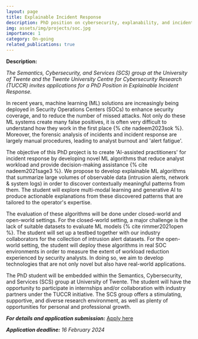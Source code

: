 ```yaml
---
layout: page
title: Explainable Incident Response
description: PhD position on cybersecurity, explanability, and incident response
img: assets/img/projects/soc.jpg
importance: 1
category: On-going
related_publications: true
---
```



**Description:**

<em>The Semantics, Cybersecurity, and Services (SCS) group at the University of Twente and the Twente University Centre for Cybersecurity Research (TUCCR) 
invites applications for a PhD Position in Explainable Incident Response.</em>



In recent years, machine learning (ML) solutions are increasingly being deployed in Security Operations Centers (SOCs) to enhance 
security coverage, and to reduce the number of missed attacks. Not only do these ML systems create many false positives, 
it is often very difficult to understand how they work in the first place {% cite nadeem2023sok %}. Moreover, the forensic analysis of incidents and incident 
response are largely manual procedures, leading to analyst burnout and 'alert fatigue'. 


The objective of this PhD project is to create 'AI-assisted practitioners' for incident response by developing novel ML algorithms 
that reduce analyst workload and provide decision-making assistance {% cite nadeem2021sage3 %}. We propose to develop explainable ML algorithms that 
summarize large volumes of observable data (intrusion alerts, network & system logs) in order to discover contextually meaningful patterns from them. 
The student will explore multi-modal learning and generative AI to produce actionable explanations from these discovered patterns 
that are tailored to the operator's expertise. 


The evaluation of these algorithms will be done under closed-world and open-world settings. For the closed-world setting, a major challenge 
is the lack of suitable datasets to evaluate ML models {% cite rimmer2021open %}. The student will set up a testbed together with our industry collaborators 
for the collection of intrusion alert datasets. For the open-world setting, the student will deploy these algorithms in real SOC environments 
in order to measure the extent of workload reduction experienced by security analysts. In doing so, we aim to develop technologies that are not 
only novel but also have real-world applications. 

The PhD student will be embedded within the Semantics, Cybersecurity, and Services (SCS) group at University of Twente. 
The student will have the opportunity to participate in internships and/or collaboration with industry partners under the TUCCR initiative. 
The SCS group offers a stimulating, supportive, and diverse research environment, as well as plenty of opportunities for personal and professional growth.


***For details and application submission:*** [Apply here](https://utwentecareers.nl/en/vacancies/1610/phd-position-on-explainable-incident-response-tuccr/)


***Application deadline:*** _16 February 2024_

